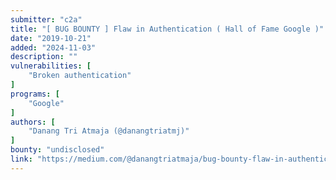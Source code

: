 ```yaml
---
submitter: "c2a"
title: "[ BUG BOUNTY ] Flaw in Authentication ( Hall of Fame Google )"
date: "2019-10-21"
added: "2024-11-03"
description: ""
vulnerabilities: [
    "Broken authentication"
]
programs: [
    "Google"
]
authors: [
    "Danang Tri Atmaja (@danangtriatmj)"
]
bounty: "undisclosed"
link: "https://medium.com/@danangtriatmaja/bug-bounty-flaw-in-authentication-get-hall-of-fame-google-6196726ee5b9"
---
```




